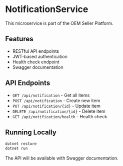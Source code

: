 # NotificationService

This microservice is part of the OEM Seller Platform.

## Features

- RESTful API endpoints
- JWT-based authentication
- Health check endpoint
- Swagger documentation

## API Endpoints

- `GET /api/notification` - Get all items
- `POST /api/notification` - Create new item
- `PUT /api/notification/{id}` - Update item
- `DELETE /api/notification/{id}` - Delete item
- `GET /api/notification/health` - Health check

## Running Locally

```bash
dotnet restore
dotnet run
```

The API will be available with Swagger documentation.

